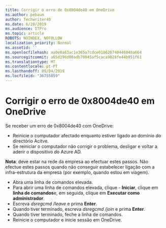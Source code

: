 ```yaml
---
title: Corrigir o erro de 0x8004de40 em OneDrive
ms.author: pebaum
author: Techwriter40
ms.date: 6/20/2019
ms.audience: ITPro
ms.topic: article
ROBOTS: NOINDEX, NOFOLLOW
localization_priority: Normal
ms.assetid: ''
ms.openlocfilehash: aa0e0a63ac1e365a7cdce018626740446040a664
ms.sourcegitcommit: a65d196d00adb70045af5caca9828fe44b951f61
ms.translationtype: MT
ms.contentlocale: pt-PT
ms.lasthandoff: 09/04/2019
ms.locfileid: "36755859"
---
```

# <a name="fix-0x8004de40-error-in-onedrive"></a>Corrigir o erro de 0x8004de40 em OneDrive

Se receber um erro de 0x8004de40 com OneDrive:

- Reinicie o computador afectado enquanto estiver ligado ao domínio do directório Acitve.
- Se reiniciar o computador não corrigir o problema, desligar e voltar a aderir o dispositivo do Azure AD. 

**Nota**: deve estar na rede da empresa ao efectuar estes passos. Não efectue estes passos quando não conseguir estabelecer ligação com a infra-estrutura da empresa (por exemplo, quando estou em viagem). 

- Abra uma linha de comandos elevada. 
- Para abrir uma linha de comandos elevada, clique - **Iniciar**, clique em **linha de comandos**e, em seguida, clique em **Executar como administrador**.
- Escreva *dsregcmd /leave* e prima **Enter**.
- Quando tiver terminado, escreva *dsregcmd /join* e prima **Enter**.
- Quando tiver terminado, feche a linha de comandos.
- Reinicie o computador e inicie sessão em OneDrive.